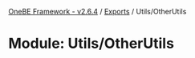 [OneBE Framework - v2.6.4](../README.md) / [Exports](../modules.md) / Utils/OtherUtils

# Module: Utils/OtherUtils

